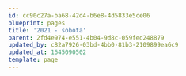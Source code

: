 ```yaml
---
id: cc90c27a-ba68-42d4-b6e8-4d5833e5ce06
blueprint: pages
title: '2021 - sobota'
parent: 2fd4e974-e551-4b04-9d8c-059fed248879
updated_by: c82a7926-03bd-4bb0-81b3-2109899ea6c9
updated_at: 1645090502
template: page
---
```

